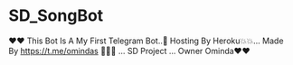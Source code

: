 # SD_SongBot
❤️❤️ This Bot Is A My First Telegram Bot..🤡 Hosting By Heroku💥💥... Made By https://t.me/omindas 🎲🎲🎲 ...  SD Project ... Owner Ominda❤️❤️
